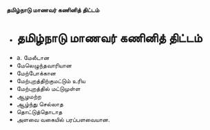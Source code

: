 **தமிழ்நாடு மாணவர் கணினித் திட்டம்**
- # தமிழ்நாடு மாணவர் கணினித் திட்டம்
- a. மேலீடான
- மேலெழுந்தவாரியான
- மேற்போக்கான
- மேற்புறத்திற்குமட்டும் உரிய
-  மேற்புறத்தில் மட்டுமுள்ள
-  ஆழமற்ற
- ஆழ்ந்து செல்லாத
- தொட்டுத்தொடாத
- அளவை வகையில்   பரப்பளவையான.

